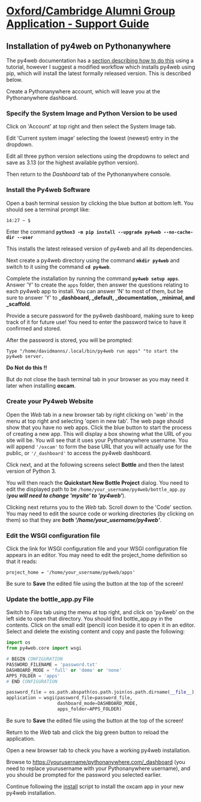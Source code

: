 # [Oxford/Cambridge Alumni Group Application - Support Guide](support.md)

## Installation of py4web on Pythonanywhere

The py4web documentation has a [section describing how to do this](https://py4web.com/_documentation/static/en/chapter-03.html#deployment-on-pythonanywhere-com) using a tutorial, however I suggest a modified workflow which installs py4web using pip, which will install the latest formally released version. This is described below.

Create a Pythonanywhere account, which will leave you at the Pythonanywhere dashboard.

### Specify the System Image and Python Version to be used

Click on 'Account' at top right and then select the System Image tab.

Edit 'Current system image' selecting the lowest (newest) entry in the dropdown.

Edit all three python version selections using the dropdowns to select and save as 3.13 (or the highest available python version).

Then return to the *Dashboard* tab of the Pythonanywhere console.

### Install the Py4web Software

Open a bash terminal session by clicking the blue button at bottom left. You should see a terminal prompt like:

```bash
14:27 ~ $
```

Enter the command **`python3 -m pip install --upgrade py4web --no-cache-dir --user`**

This installs the latest released version of py4web and all its dependencies.

Next create a py4web directory using the command **`mkdir py4web`** and switch to it using the command **`cd py4web`**.

Complete the installation by running the command **`py4web setup apps`**. Answer 'Y' to create the `apps` folder, then answer the questions relating to each py4web app to install. You can answer 'N' to most of them, but be sure to answer 'Y' to **_dashboard, _default, _documentation, _minimal, and _scaffold**.

Provide a secure password for the py4web dashboard, making sure to keep track of it for future use! You need to enter the password twice to have it confirmed and stored.

After the password is stored, you will be prompted:

`Type "/home/davidmanns/.local/bin/py4web run apps" "to start the py4web server.`

**Do Not do this !!**

But do not close the bash terminal tab in your browser as you may need it later when installing **oxcam**.

### Create your Py4web Website

Open the *Web* tab in a new browser tab by right clicking on 'web' in the menu at top right and selecting 'open in new tab'. The web page should show that you have no web apps. Click the blue button to start the process of creating a new app. This will display a box showing what the URL of you site will be. You will see that it uses your Pythonanywhere username. You will append `'/oxcam'` to form the base URL that you will actually use for the public, or `'/_dashboard'` to access the py4web dashboard.

Click next, and at the following screens select **Bottle** and then the latest version of Python 3.

You will then reach the **Quickstart New Bottle Project** dialog. You need to edit the displayed path to be `/home/your_username/py4web/bottle_app.py` (***you will need to change 'mysite' to 'py4web'***).

Clicking next returns you to the *Web* tab. Scroll down to the 'Code' section. You may need to edit the source code or working directories (by clicking on them) so that they are ***both '/home/your_username/py4web'***.

### Edit the WSGI configuration file

Click the link for WSGI configuration file and your WSGI configuration file appears in an editor. You may need to edit the project_home definition so that it reads:

`project_home = '/home/your_username/py4web/apps'`

Be sure to **Save** the edited file using the button at the top of the screen!

### Update the bottle_app.py File

Switch to *Files* tab using the menu at top right, and click on 'py4web' on the left side to open that directory. You should find bottle_app.py in the contents. Click on the small edit (pencil) icon beside it to open it in an editor. Select and delete the existing content and copy and paste the following:

```python
import os
from py4web.core import wsgi

# BEGIN CONFIGURATION
PASSWORD_FILENAME = 'password.txt'
DASHBOARD_MODE = 'full' or 'demo' or 'none'
APPS_FOLDER = 'apps'
# END CONFIGURATION

password_file = os.path.abspath(os.path.join(os.path.dirname(__file__), PASSWORD_FILENAME))
application = wsgi(password_file=password_file, 
                   dashboard_mode=DASHBOARD_MODE,
                   apps_folder=APPS_FOLDER)
```

Be sure to **Save** the edited file using the button at the top of the screen!

Return to the *Web* tab and click the big green button to reload the application.

Open a new browser tab to check you have a working py4web installation.

Browse to [https://yourusername/pythonanywhere.com/_dashboard](https://yourusername/pythonanywhere.com/_dashboard) (you need to replace yourusername with your Pythonanywhere username), and you should be prompted for the password you selected earlier.

Continue following the [install](install#find-the-latest-version-of-the-oxcam-software) script to install the oxcam app in your new py4web installation.
